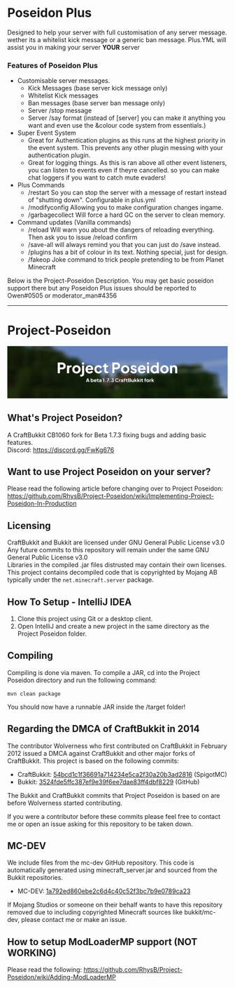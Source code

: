 # Poseidon Plus

Designed to help your server with full customisation of any server message. wether its a whitelist kick message or a generic ban message. Plus.YML will assist you in making your server **YOUR** server

### Features of Poseidon Plus
 - Customisable server messages.
   - Kick Messages (base server kick message only)
   - Whitelist Kick messages
   - Ban messages (base server ban message only)
   - Server /stop message
   - Server /say format (instead of \[server\] you can make it anything you want and even use the &colour code system from essentials.)
 - Super Event System
   - Great for Authentication plugins as this runs at the highest priority in the event system. This prevents any other plugin messing with your authentication plugin.
   - Great for logging things. As this is ran above all other event listeners, you can listen to events even if theyre cancelled. so you can make chat loggers if you want to catch mute evaders!
 - Plus Commands
   - /restart So you can stop the server with a message of restart instead of "shutting down". Configurable in plus.yml
   - /modifyconfig Allowing you to make configuration changes ingame. 
   - /garbagecollect Will force a hard GC on the server to clean memory.
 - Command updates (Vanilla commands)
   - /reload Will warn you about the dangers of reloading everything. Then ask you to issue /reload confirm
   - /save-all will always remind you that you can just do /save instead.
   - /plugins has a bit of colour in its text. Nothing special, just for design.
   - /fakeop Joke command to trick people pretending to be from Planet Minecraft

Below is the Project-Poseidon Description. You may get basic poseidon support there but any Poseidon Plus issues should be reported to Owen#0505 or moderator_man#4356








---
# Project-Poseidon
![](/img/banner.png)
## What's Project Poseidon?
A CraftBukkit CB1060 fork for Beta 1.7.3 fixing bugs and adding basic features.<br>
Discord: https://discord.gg/FwKg676

## Want to use Project Poseidon on your server?
Please read the following article before changing over to Project Poseidon: https://github.com/RhysB/Project-Poseidon/wiki/Implementing-Project-Poseidon-In-Production

## Licensing
CraftBukkit and Bukkit are licensed under GNU General Public License v3.0<br>
Any future commits to this repository will remain under the same GNU General Public License v3.0<br>
Libraries in the compiled .jar files distrusted may contain their own licenses.<br>
This project contains decompiled code that is copyrighted by Mojang AB typically under the `net.minecraft.server` package.<br>

## How To Setup - IntelliJ IDEA

1. Clone this project using Git or a desktop client.
2. Open IntelliJ and create a new project in the same directory as the Project Poseidon folder.

## Compiling

Compiling is done via maven. To compile a JAR, cd into the Project Poseidon directory and run the following command:

```
mvn clean package
```

You should now have a runnable JAR inside the /target folder!

## Regarding the DMCA of CraftBukkit in 2014
The contributor Wolverness who first contributed on CraftBukkit in February 2012 issued a DMCA against CraftBukkit and other major forks of CraftBukkit.
This project is based on the following commits:

* CraftBukkit: [54bcd1c1f36691a714234e5ca2f30a20b3ad2816](https://hub.spigotmc.org/stash/projects/SPIGOT/repos/craftbukkit/commits/54bcd1c1f36691a714234e5ca2f30a20b3ad2816) (SpigotMC)
* Bukkit: [3524fde5ffc387ef9e39f6ee7dae83ff4dbf8229](https://github.com/Bukkit/Bukkit/commit/3524fde5ffc387ef9e39f6ee7dae83ff4dbf8229) (GitHub)

The Bukkit and CraftBukkit commits that Project Poseidon is based on are before Wolverness started contributing.

If you were a contributor before these commits please feel free to contact me or open an issue asking for this repository to be taken down.

## MC-DEV
We include files from the mc-dev GitHub repository. This code is automatically generated using minecraft_server.jar and sourced from the Bukkit repositories.
* MC-DEV: [1a792ed860ebe2c6d4c40c52f3bc7b9e0789ca23](https://github.com/Bukkit/mc-dev/commit/1a792ed860ebe2c6d4c40c52f3bc7b9e0789ca23)

If Mojang Studios or someone on their behalf wants to have this repository removed due to including copyrighted Minecraft sources like bukkit/mc-dev, please contact me or make an issue.

## How to setup ModLoaderMP support (NOT WORKING)
Please read the following: https://github.com/RhysB/Project-Poseidon/wiki/Adding-ModLoaderMP
